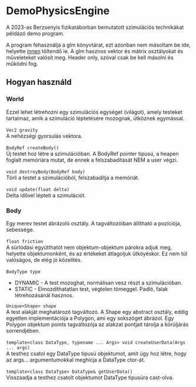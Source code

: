 # DemoPhysicsEngine
A 2023-as Berzsenyis fizikatáborban bemutatott szimulációs technikákat példázó demo program.

A program fehasználja a glm könyvtárat, ezt azonban nem másoltam be ide, helyette [innen](https://github.com/g-truc/glm) töltendő le.
A glm hasznos vektor és mátrix osztályokat és műveleteket valósít meg. Header only, szóval csak be kell másolni és működni fog.

## Hogyan használd

### World
Ezzel lehet létrehozni egy szimulációs egységet (világot), amely testeket tartalmaz, amik a szimuláció léptetésére mozognak, ütköznek egymással.\
\
```Vec2 gravity```\
A nehézségi gyorsulás vektora.\
\
```BodyRef createBody()```\
Új testet hoz létre a szimulációban. A BodyRef pointer tipusú, a heapen foglalt memóriára mutat, de ennek a felszabadítását NEM a user végzi.\
\
```void destroyBody(BodyRef body)```\
Törli a testet a szimulációból, felszabadítja a memóriát.\
\
```void update(float delta)```\
Delta idővel lépteti a szimulációt.

### Body
Egy merev testet ábrázoló osztály. A tagváltozóiban állítható a pozíciója, sebessége.\
\
```float friction```\
A súrlódási együtthatót nem objektum-objektum párokra adjuk meg, helyette objektumonként, és az értékeket átlagoljuk ütköyéskor. Ez nem túl valóságos, de elég jó közelítés.\
\
```BodyType type```
* DYNAMIC - A test mozoghat, normálisan vesz részt a szimulációban.
* STATIC - Elmozdíthatatlan test, végtelen tömeggel. Padló, falak létrehozásánál hasznos.

```Unique<Shape> shape```\
A test alakját meghatározó tagváltozó. A Shape egy abstract osztály, eddig egyetlen implementációja a Polygon, ami egy sokszöget ábrázol. Egy Polygon objektum points tagváltozója az alakzat pontjait tárolja a körüljárás sorrendjében.\
\
```template<class DataType, typename ... Args> void createUserData(Args ... args)```\
A testhez csatol egy DataType tipusú objektumot, amit úgy hoz létre, hogy az args... argumentumokkal meghícja a DataType ctor-át.\
\
```template<class DataType> DataType& getUserData()```\
Visszaadja a testhez csatolt objektumot DataType tipusúra cast-olva.
